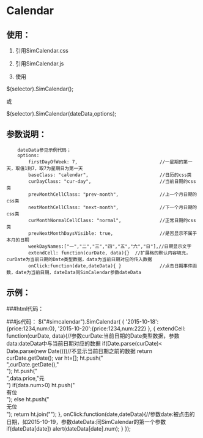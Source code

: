 # Calendar


## 使用：
1. 引用SimCalendar.css
  
2. 引用SimCalendar.js

3. 使用

  $(selector).SimCalendar();

  或

  $(selector).SimCalendar(dateData,options);

##  参数说明：
		dateData参见示例代码；
		options:
			firstDayOfWeek: 7,                              //一星期的第一天，取值1到7，取7为星期日为第一天
			baseClass: "calendar",                          //日历的css类
			curDayClass: "cur-day",                         //当前日期的css类
			prevMonthCellClass: "prev-month",               //上一个月日期的css类
			nextMonthCellClass: "next-month",               //下一个月日期的css类
			curMonthNormalCellClass: "normal",              //正常日期的css类
			prevNextMonthDaysVisible: true,                 //是否显示不属于本月的日期
			weekDayNames:["一","二","三","四","五","六","日"],//日期显示文字
			extendCell: function(curDate, data){}  //扩展格的默认内容填充，curDate为当前日期的Date类型数据，data为当前日期对应的传入数据
			onClick:function(date,dateData){ }              //点击日期事件函数，date为当前日期，dateData同SimCalendar参数dateData

##  示例：

  ###html代码：
   <div id="simcalendar"></div>
  ###js代码：
		$("#simcalendar").SimCalendar(
		{
			'2015-10-18':{price:1234,num:0},
			'2015-10-20':{price:1234,num:222}
		},
		{
			extendCell: function(curDate, data){//参数curDate:当前日期的Date类型数据，参数data:dateData中与当前日期对应的数据
				if(Date.parse(curDate)< Date.parse(new Date()))//不显示当前日期之前的数据
				return curDate.getDate();
				var ht=[];
				ht.push("<div class='date'>",curDate.getDate(),"</div>");
				ht.push("<div class='price'>",data.price,"元</div>")
				if(data.num>0)
					ht.push("<div class='avilable'>有位<div>");
				else
					ht.push("<div class='no_avilable'>无位</div>");
				return ht.join("");
			},
			onClick:function(date,dateData){//参数date:被点击的日期，如2015-10-19，参数dateData:同SimCalendar的第一个参数
				if(dateData[date])
				alert(dateData[date].num);
			}
		});
